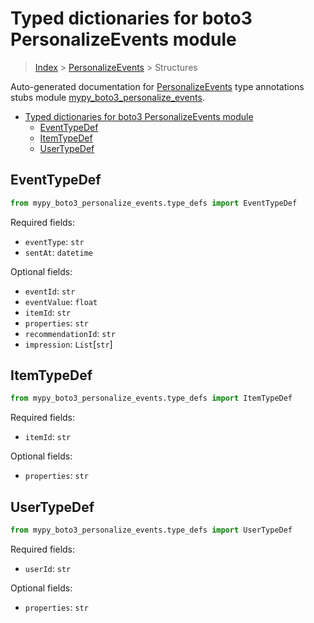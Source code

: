 # Typed dictionaries for boto3 PersonalizeEvents module

> [Index](../README.md) > [PersonalizeEvents](./README.md) > Structures

Auto-generated documentation for
[PersonalizeEvents](https://boto3.amazonaws.com/v1/documentation/api/latest/reference/services/personalize-events.html#PersonalizeEvents)
type annotations stubs module
[mypy_boto3_personalize_events](https://pypi.org/project/mypy-boto3-personalize-events/).

- [Typed dictionaries for boto3 PersonalizeEvents module](#typed-dictionaries-for-boto3-personalizeevents-module)
  - [EventTypeDef](#eventtypedef)
  - [ItemTypeDef](#itemtypedef)
  - [UserTypeDef](#usertypedef)

## EventTypeDef

```python
from mypy_boto3_personalize_events.type_defs import EventTypeDef
```

Required fields:

- `eventType`: `str`
- `sentAt`: `datetime`

Optional fields:

- `eventId`: `str`
- `eventValue`: `float`
- `itemId`: `str`
- `properties`: `str`
- `recommendationId`: `str`
- `impression`: `List`\[`str`\]

## ItemTypeDef

```python
from mypy_boto3_personalize_events.type_defs import ItemTypeDef
```

Required fields:

- `itemId`: `str`

Optional fields:

- `properties`: `str`

## UserTypeDef

```python
from mypy_boto3_personalize_events.type_defs import UserTypeDef
```

Required fields:

- `userId`: `str`

Optional fields:

- `properties`: `str`
